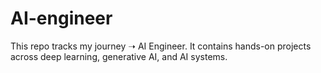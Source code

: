 # AI-engineer
This repo tracks my journey  ➝ AI Engineer.   It contains hands-on projects across deep learning, generative AI, and AI systems.  
